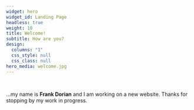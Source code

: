 ```yaml
---
widget: hero
widget_id: Landing Page
headless: true
weight: 10
title: Welcome!
subtitle: How are you?
design:
  columns: "1"
  css_style: null
  css_class: null
hero_media: welcome.jpg
---
```

<br>

...my name is **Frank Dorian** and I am working on a new website. Thanks for stopping by my work in progress.